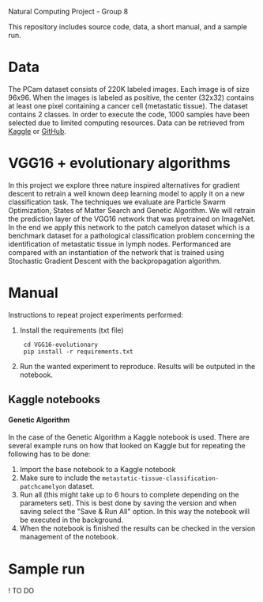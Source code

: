 Natural Computing Project - Group 8

This repository includes source code, data, a short manual, and a sample run.

# Data
The PCam dataset consists of 220K labeled images. Each image is of size 96x96. When the images is labeled as positive, the center (32x32) contains at least one pixel containing a cancer cell (metastatic tissue). The dataset contains 2 classes. In order to execute the code, 1000 samples have been selected due to limited computing resources.
Data can be retrieved from [Kaggle](https://github.com/basveeling/pcam) or [GitHub](https://www.kaggle.com/andrewmvd/metastatic-tissue-classification-patchcamelyon).

# VGG16 + evolutionary algorithms
In this project we explore three nature inspired alternatives for gradient descent to retrain a well known deep learning model to apply it on a new classification task. The techniques we evaluate are Particle Swarm Optimization, States of Matter Search and Genetic Algorithm. We will retrain the prediction layer of the VGG16 network that was pretrained on ImageNet. In the end we apply this network to the patch camelyon dataset which is a benchmark dataset for a pathological classification problem concerning the identification of metastatic tissue in lymph nodes. Performanced are compared with an instantiation of the network that is trained using Stochastic Gradient Descent with the backpropagation algorithm.

# Manual 
Instructions to repeat project experiments performed:

1) Install the requirements (txt file)
   ```` 
    cd VGG16-evolutionary
    pip install -r requirements.txt
   ```` 
2) Run the wanted experiment to reproduce. Results will be outputed in the notebook.

## Kaggle notebooks
#### Genetic Algorithm
In the case of the Genetic Algorithm a Kaggle notebook is used. There are several example runs on how that looked on Kaggle but for repeating the following has to be done:
1) Import the base notebook to a Kaggle notebook
2) Make sure to include the `metastatic-tissue-classification-patchcamelyon` dataset.
3) Run all (this might take up to 6 hours to complete depending on the parameters set). This is best done by saving the version and when saving select the "Save & Run All" option. In this way the notebook will be executed in the background.
4) When the notebook is finished the results can be checked in the version management of the notebook.

# Sample run
! TO DO
